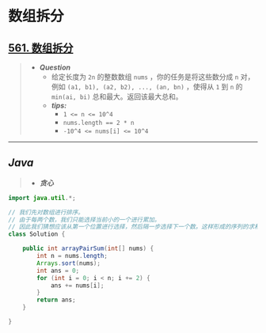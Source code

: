 # 数组拆分

## [561. 数组拆分](https://leetcode.cn/problems/array-partition/)

> - ***Question***
>   - 给定长度为 `2n` 的整数数组 `nums` ，你的任务是将这些数分成 `n` 对，例如 `(a1, b1), (a2, b2), ..., (an, bn)` ，使得从 `1` 到 `n` 的 `min(ai, bi)` 总和最大。返回该最大总和。
>   - ***tips:***
>     - `1 <= n <= 10^4`
>     - `nums.length == 2 * n`
>     - `-10^4 <= nums[i] <= 10^4`

---

## *Java*

> - ***贪心***

```java
import java.util.*;

// 我们先对数组进行排序。
// 由于每两个数，我们只能选择当前小的一个进行累加。
// 因此我们猜想应该从第一个位置进行选择，然后隔一步选择下一个数。这样形成的序列的求和值最大。
class Solution {

    public int arrayPairSum(int[] nums) {
        int n = nums.length;
        Arrays.sort(nums);
        int ans = 0;
        for (int i = 0; i < n; i += 2) {
            ans += nums[i];
        }
        return ans;
    }

}
```

